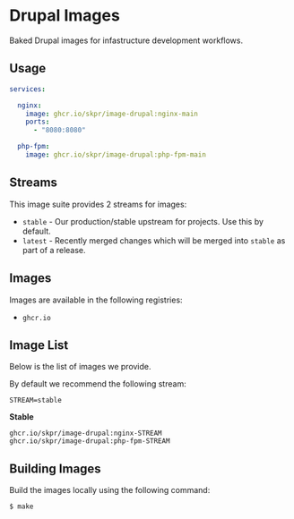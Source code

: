 # Drupal Images

Baked Drupal images for infastructure development workflows.

## Usage

```yaml
services:

  nginx:
    image: ghcr.io/skpr/image-drupal:nginx-main
    ports:
      - "8080:8080"

  php-fpm:
    image: ghcr.io/skpr/image-drupal:php-fpm-main
```

## Streams

This image suite provides 2 streams for images:

* `stable` - Our production/stable upstream for projects. Use this by default.
* `latest` - Recently merged changes which will be merged into `stable` as part of a release.

## Images

Images are available in the following registries:

* `ghcr.io`

## Image List

Below is the list of images we provide.

By default we recommend the following stream:

```
STREAM=stable
```

**Stable**

```
ghcr.io/skpr/image-drupal:nginx-STREAM
ghcr.io/skpr/image-drupal:php-fpm-STREAM
```

## Building Images

Build the images locally using the following command:

```bash
$ make
```
